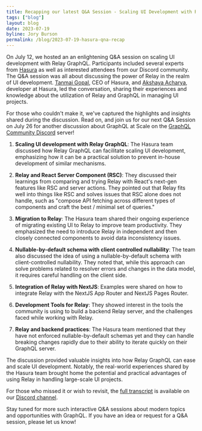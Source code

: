 ```yaml
---
title: Recapping our latest Q&A Session - Scaling UI Development with Relay GraphQL
tags: ["blog"]
layout: blog
date: 2023-07-19
byline: Jory Burson
permalink: /blog/2023-07-19-hasura-qna-recap
---
```


On July 12, we hosted an an enlightening Q&A session on scaling UI development with Relay GraphQL. Participants included several experts from [Hasura](https://hasura.io/) as well as interested attendees from our Discord community. The Q&A session was all about discussing the power of Relay in the realm of UI development. [Tanmai Gopal](https://www.linkedin.com/in/tanmaig/), CEO of Hasura, and [Akshaya Acharya](https://twitter.com/_nullxone), developer at Hasura, led the conversation, sharing their experiences and knowledge about the utilization of Relay and GraphQL in managing UI projects.

For those who couldn't make it, we've captured the highlights and insights shared during the discussion. Read on, and join us for our next Q&A Session on July 26 for another discussion about GraphQL at Scale on the [GraphQL Community Discord](https://discord.graphql.org) server!

1. **Scaling UI development with Relay GraphQL**: The Hasura team discussed how Relay GraphQL can facilitate scaling UI development, emphasizing how it can be a practical solution to prevent in-house development of similar mechanisms. 

2. **Relay and React Server Component (RSC)**: They discussed their learnings from comparing and trying Relay with React's next-gen features like RSC and server actions. They pointed out that Relay fits well into things like RSC and solves issues that RSC alone does not handle, such as "compose API fetching across different types of components and craft the best / minimal set of queries."

3. **Migration to Relay**: The Hasura team shared their ongoing experience of migrating existing UI to Relay to improve team productivity. They emphasized the need to introduce Relay in independent and then closely connected components to avoid data inconsistency issues.

4. **Nullable-by-default schema with client controlled nullability**: The team also discussed the idea of using a nullable-by-default schema with client-controlled nullability. They noted that, while this approach can solve problems related to resolver errors and changes in the data model, it requires careful handling on the client side.

5. **Integration of Relay with NextJS**: Examples were shared on how to integrate Relay with the NextJS App Router and NextJS Pages Router.

6. **Development Tools for Relay**: They showed interest in the tools the community is using to build a backend Relay server, and the challenges faced while working with Relay.

7. **Relay and backend practices**: The Hasura team mentioned that they have not enforced nullable-by-default schemas yet and they can handle breaking changes rapidly due to their ability to iterate quickly on their GraphQL server.

The discussion provided valuable insights into how Relay GraphQL can ease and scale UI development. Notably, the real-world experiences shared by the Hasura team brought home the potential and practical advantages of using Relay in handling large-scale UI projects. 

For those who missed it or wish to revisit, the [full transcript](https://discord.com/channels/625400653321076807/1098318659727921275/1128737562412974211) is available on our [Discord channel](https://discord.graphql.org).

Stay tuned for more such interactive Q&A sessions about modern topics and opportunities with GraphQL. If you have an idea or request for a Q&A session, please let us know! 
